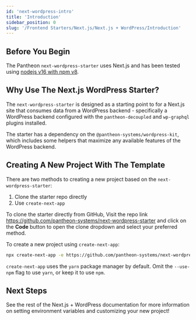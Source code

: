 ```yaml
---
id: 'next-wordpress-intro'
title: 'Introduction'
sidebar_position: 0
slug: '/Frontend Starters/Next.js/Next.js + WordPress/Introduction'
---
```


## Before You Begin

The Pantheon `next-wordpress-starter` uses Next.js and has been tested using
[nodejs v16 with npm v8](https://nodejs.org/en/download/).

## Why Use The Next.js WordPress Starter?

The `next-wordpress-starter` is designed as a starting point to for a Next.js
site that consumes data from a WordPress backend - specifically a WordPress
backend configured with the `pantheon-decoupled` and `wp-graphql` plugins
installed.

The starter has a dependency on the `@pantheon-systems/wordpress-kit`, which
includes some helpers that maximize any available features of the WordPress
backend.

## Creating A New Project With The Template

There are two methods to creating a new project based on the
`next-wordpress-starter`:

1. Clone the starter repo directly
2. Use `create-next-app`

To clone the starter directly from GitHub, Visit the repo link
https://github.com/pantheon-systems/next-wordpress-starter and click on the
**Code** button to open the clone dropdown and select your preferred method.

To create a new project using `create-next-app`:

```bash
npx create-next-app -e https://github.com/pantheon-systems/next-wordpress-starter --use-npm
```

`create-next-app` uses the `yarn` package manager by default. Omit the
`--use-npm` flag to use `yarn`, or keep it to use `npm`.

## Next Steps

See the rest of the Next.js + WordPress documentation for more information on
setting environment variables and customizing your new project!
